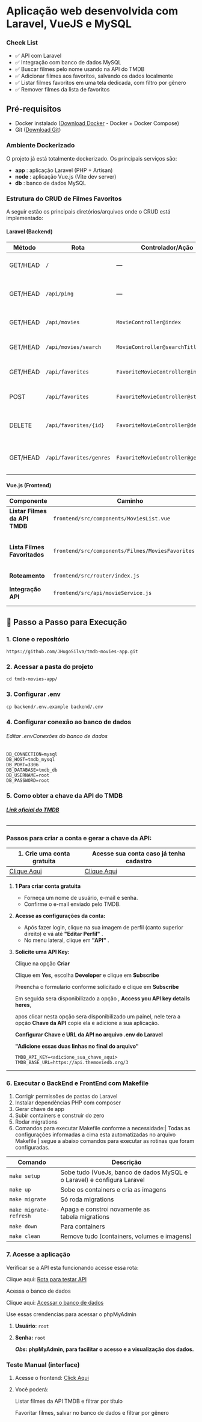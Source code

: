 # **Aplicação web desenvolvida com Laravel, VueJS e MySQL**

### **Check List**

* ✅ API com Laravel
* ✅ Integração com banco de dados MySQL
* ✅ Buscar filmes pelo nome usando na API do TMDB
* ✅ Adicionar filmes aos favoritos, salvando os dados localmente
* ✅ Listar filmes favoritos em uma tela dedicada, com filtro por gênero
* ✅ Remover filmes da lista de favoritos

## **Pré-requisitos**

* Docker instalado ([Download Docker](https://www.docker.com/get-started) - Docker + Docker Compose)
* Git ([Download Git](https://git-scm.com/downloads))

### Ambiente Dockerizado

O projeto já está totalmente dockerizado. Os principais serviços são:

* **app** : aplicação Laravel (PHP + Artisan)
* **node** : aplicação Vue.js (Vite dev server)
* **db** : banco de dados MySQL

### Estrutura do CRUD de Filmes Favoritos

A seguir estão os principais diretórios/arquivos onde o CRUD está implementado:

#### Laravel (Backend)

| Método  | Rota                      | Controlador/Ação                    | Descrição                                    |
| -------- | ------------------------- | ------------------------------------- | ---------------------------------------------- |
| GET/HEAD | `/`                     | —                                    | Rota raiz da aplicação (sem implementação) |
| GET/HEAD | `/api/ping`             | —                                    | Rota de teste de conectividade (ping)          |
| GET/HEAD | `/api/movies`           | `MovieController@index`             | Lista filmes populares da API do TMDB          |
| GET/HEAD | `/api/movies/search`    | `MovieController@searchTitle`       | Busca filmes por título via TMDB              |
| GET/HEAD | `/api/favorites`        | `FavoriteMovieController@index`     | Lista todos os filmes favoritados              |
| POST     | `/api/favorites`        | `FavoriteMovieController@store`     | Adiciona um filme aos favoritos                |
| DELETE   | `/api/favorites/{id}`   | `FavoriteMovieController@destroy`   | Remove um filme dos favoritos (por ID)         |
| GET/HEAD | `/api/favorites/genres` | `FavoriteMovieController@getGenres` | Lista os gêneros dos filmes favoritados       |

#### Vue.js (Frontend)

| Componente                          | Caminho                                                | Descrição                                 |
| ----------------------------------- | ------------------------------------------------------ | ------------------------------------------- |
| **Listar Filmes da API TMDB** | `frontend/src/components/MoviesList.vue`             | Lista os filmes da API                      |
| **Lista Filmes Favoritados**  | `frontend/src/components/Filmes/MoviesFavorites.vue` | Lista os filmes favoritados salvos no banco |
| **Roteamento**                | `frontend/src/router/index.js`                       | Rotas SPA                                   |
| **Integração API**          | `frontend/src/api/movieService.js`                   | Comunicação com a API Laravel             |

## 🚀 **Passo a Passo para Execução**

### 1. Clone o repositório

```
https://github.com/JHugoSilva/tmdb-movies-app.git
```

### 2. Acessar a pasta do projeto

```
cd tmdb-movies-app/
```

### 3. Configurar .env

```
cp backend/.env.example backend/.env
```

### 4. Configurar conexão ao banco de dados

###### *Editar .env*Conexões do banco de dados

```
DB_CONNECTION=mysql
DB_HOST=tmdb_mysql
DB_PORT=3306
DB_DATABASE=tmdb_db
DB_USERNAME=root
DB_PASSWORD=root
```

### **5. Como obter a chave da API do TMDB**

###### **[Link oficial do TMDB](https://www.themoviedb.org)**

---

### Passos para criar a conta e gerar a chave da API:

| 1. Crie uma conta gratuita                    | Acesse sua conta caso já tenha cadastro     |
| --------------------------------------------- | -------------------------------------------- |
| [Clique Aqui](https://www.themoviedb.org/signup) | [Clique Aqui](https://www.themoviedb.org/login) |

1. **1 Para criar conta gratuita**

   * Forneça um nome de usuário, e-mail e senha.
   * Confirme o e-mail enviado pelo TMDB.
2. **Acesse as configurações da conta:**

   * Após fazer login, clique na sua imagem de perfil (canto superior direito) e vá até  **"Editar Perfil"** .
   * No menu lateral, clique em  **"API"** .
3. **Solicite uma API Key:**

   Clique na opção **Criar**

   Clique em **Yes,** escolha **Developer** e clique em **Subscribe**

   Preencha o formulario conforme solicitado e clique em **Subscribe**

   Em seguida sera disponibilizado a opção , **Access you API key details heres**,

   apos clicar nesta opção sera disponibilizado um painel, nele tera a opção **Chave da API** copie ela e adicione a sua aplicação.

   ****Configurar Chave e URL da API no arquivo .env do Laravel****

   **"Adicione essas duas linhas no final do arquivo"**

   ```
   TMDB_API_KEY=<adicione_sua_chave_aqui>
   TMDB_BASE_URL=https://api.themoviedb.org/3

   ```

---

### 6. Executar o BackEnd e FrontEnd com Makefile

1. Corrigir permissões de pastas do Laravel
2. Instalar dependências PHP com composer
3. Gerar chave de app
4. Subir containers e construir do zero
5. Rodar migrations
6. Comandos para executar Makefile conforme a necessidade:| Todas as configurações informadas a cima esta automatizadas no arquivo Makefile | segue a abaixo comandos para executar as rotinas que foram configuradas.

| Comando                  | Descrição                                                             |
| ------------------------ | ----------------------------------------------------------------------- |
| `make setup`           | Sobe tudo (VueJs, banco de dados MySQL e o Laravel) e configura Laravel |
| `make up`              | Sobe os containers e cria as imagens                                    |
| `make migrate`         | Só roda migrations                                                     |
| `make migrate-refresh` | Apaga e constroi novamente as tabela migrations                        |
| `make down `           | Para containers                                                         |
| `make clean`           | Remove tudo (containers, volumes e imagens)                             |

### 7. Acesse a aplicação

Verificar se a API esta funcionando acesse essa rota:

Clique aqui: [Rota para testar API](http://localhost:8088/api/ping)

Acessa o banco de dados

Clique aqui: [Acessar o banco de dados](http://localhost:8081/index.php)

Use essas crendencias para acessar o phpMyAdmin

1. **Usuário**: `root`
2. **Senha:** `root`
   
   ***Obs*: phpMyAdmin, para facilitar o acesso e a visualização dos dados.**

### Teste Manual (interface)

1. Acesse o frontend: [Click Aqui](http://localhost:5177/)
2. Você poderá:

   Listar filmes da API TMDB e filtrar por título

   Favoritar filmes, salvar no banco de dados e filtrar por gênero
